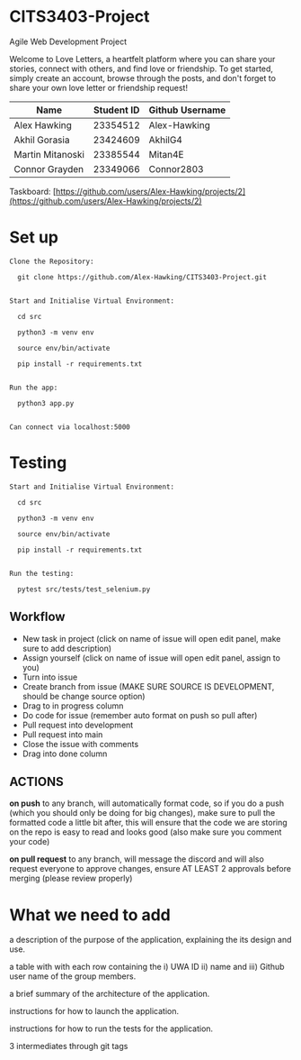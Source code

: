# CITS3403-Project
Agile Web Development Project

Welcome to Love Letters, a heartfelt platform where you can share your stories, connect with others, and find love or friendship. To get started, simply create an account, browse through the posts, and don't forget to share your own love letter or friendship request!

| Name      | Student ID | Github Username |
| ----------- | ----------- | ----------- |
| Alex Hawking | 23354512 | Alex-Hawking |
| Akhil Gorasia | 23424609 | AkhilG4 |
| Martin Mitanoski | 23385544 | Mitan4E |
| Connor Grayden | 23349066 | Connor2803 |

Taskboard: [https://github.com/users/Alex-Hawking/projects/2](https://github.com/users/Alex-Hawking/projects/2)

# Set up
```
Clone the Repository:

  git clone https://github.com/Alex-Hawking/CITS3403-Project.git


Start and Initialise Virtual Environment:

  cd src

  python3 -m venv env

  source env/bin/activate

  pip install -r requirements.txt


Run the app:

  python3 app.py


Can connect via localhost:5000
```

# Testing
```
Start and Initialise Virtual Environment:

  cd src

  python3 -m venv env

  source env/bin/activate

  pip install -r requirements.txt


Run the testing:

  pytest src/tests/test_selenium.py
```


## Workflow

- New task in project (click on name of issue will open edit panel, make sure to add description)
- Assign yourself (click on name of issue will open edit panel, assign to you)
- Turn into issue
- Create branch from issue (MAKE SURE SOURCE IS DEVELOPMENT, should be change source option)
- Drag to in progress column
- Do code for issue (remember auto format on push so pull after)
- Pull request into development
- Pull request into main
- Close the issue with comments
- Drag into done column

## ACTIONS

**on push** to any branch, will automatically format code, so if you do a push (which you should only be doing for big changes), make sure to pull the formatted code a little bit after, this will ensure that the code we are storing on the repo is easy to read and looks good (also make sure you comment your code)

**on pull request** to any branch, will message the discord and will also request everyone to approve changes, ensure AT LEAST 2 approvals before merging (please review properly) 

# What we need to add

a description of the purpose of the application, explaining the its design and use.

a table with with each row containing the i) UWA ID ii) name and iii) Github user name of the group members.

a brief summary of the architecture of the application.

instructions for how to launch the application.

instructions for how to run the tests for the application.

3 intermediates through git tags 

